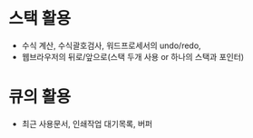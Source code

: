 # 스택 활용
- 수식 계산, 수식괄호검사, 워드프로세서의 undo/redo, 
- 웹브라우저의 뒤로/앞으로(스택 두개 사용 or 하나의 스택과 포인터)


# 큐의 활용
- 최근 사용문서, 인쇄작업 대기목록, 버퍼